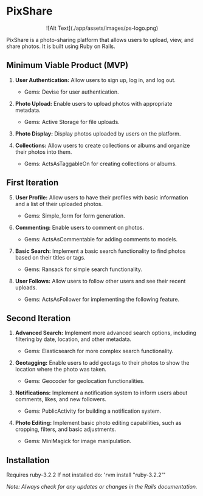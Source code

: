# PixShare

<p align="center">
![Alt Text](./app/assets/images/ps-logo.png)
<p>

PixShare is a photo-sharing platform that allows users to upload, view, and share photos. It is built using Ruby on Rails.

## Minimum Viable Product (MVP)

1. **User Authentication:** Allow users to sign up, log in, and log out.

   - Gems: Devise for user authentication.

2. **Photo Upload:** Enable users to upload photos with appropriate metadata.

   - Gems: Active Storage for file uploads.

3. **Photo Display:** Display photos uploaded by users on the platform.

4. **Collections:** Allow users to create collections or albums and organize their photos into them.
   - Gems: ActsAsTaggableOn for creating collections or albums.

## First Iteration

5. **User Profile:** Allow users to have their profiles with basic information and a list of their uploaded photos.

   - Gems: Simple_form for form generation.

6. **Commenting:** Enable users to comment on photos.

   - Gems: ActsAsCommentable for adding comments to models.

7. **Basic Search:** Implement a basic search functionality to find photos based on their titles or tags.

   - Gems: Ransack for simple search functionality.

8. **User Follows:** Allow users to follow other users and see their recent uploads.
   - Gems: ActsAsFollower for implementing the following feature.

## Second Iteration

1. **Advanced Search:** Implement more advanced search options, including filtering by date, location, and other metadata.

   - Gems: Elasticsearch for more complex search functionality.

2. **Geotagging:** Enable users to add geotags to their photos to show the location where the photo was taken.

   - Gems: Geocoder for geolocation functionalities.

3. **Notifications:** Implement a notification system to inform users about comments, likes, and new followers.
   - Gems: PublicActivity for building a notification system.
4. **Photo Editing:** Implement basic photo editing capabilities, such as cropping, filters, and basic adjustments.
   - Gems: MiniMagick for image manipulation.

## Installation

Requires ruby-3.2.2
If not installed do: 'rvm install "ruby-3.2.2"'

_Note: Always check for any updates or changes in the Rails documentation._
